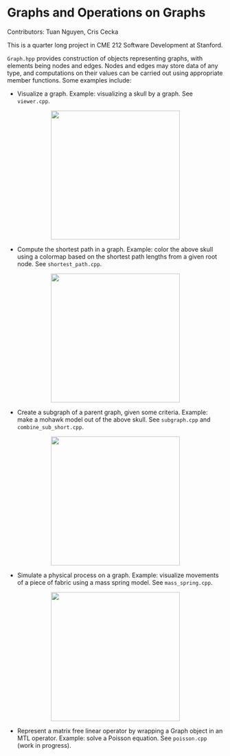 # Graphs and Operations on Graphs

Contributors: Tuan Nguyen, Cris Cecka

This is a quarter long project in CME 212   Software Development at Stanford.

```Graph.hpp``` provides construction of objects representing graphs, with elements
being nodes and edges. Nodes and edges may store data of any type, and computations
on their values can be carried out using appropriate member functions. Some examples
include:
* Visualize a graph. Example: visualizing a skull by a graph. See ```viewer.cpp```.

<center><img src="Illustrations/skull_illustration.png" width="300"></center>

* Compute the shortest path in a graph. Example: color the above skull using a colormap based on the shortest path lengths from a given root node. See ```shortest_path.cpp```.

<center><img src="Illustrations/shortest_path_illustration.png" width="300" align="middle"></center>

* Create a subgraph of a parent graph, given some criteria. Example: make a mohawk model out of the above skull. See ```subgraph.cpp``` and ```combine_sub_short.cpp```.

<center><img src="Illustrations/subgraph_illustration.png" width="300"></center>

* Simulate a physical process on a graph. Example: visualize movements of a piece of fabric using a mass spring model. See ```mass_spring.cpp```.

<center><img src="Illustrations/mass_spring_illustration.gif" width="300"></center>

* Represent a matrix free linear operator by wrapping a Graph object in an MTL operator. Example: solve a Poisson equation.  See ```poisson.cpp``` (work in progress).  
